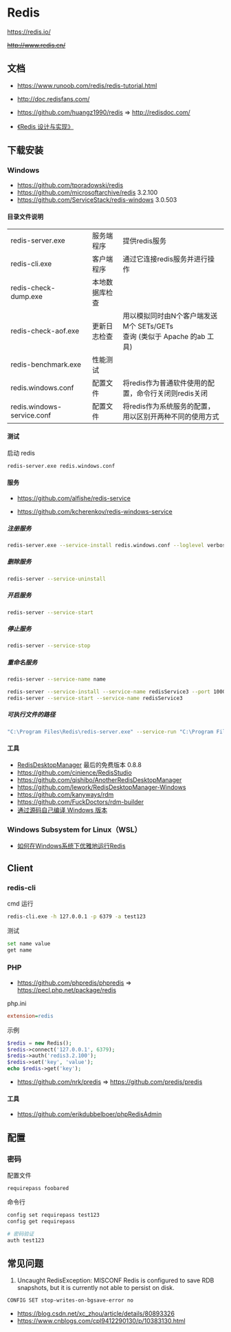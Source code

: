 # Redis

https://redis.io/

~~http://www.redis.cn/~~



## 文档

- https://www.runoob.com/redis/redis-tutorial.html

- http://doc.redisfans.com/
- https://github.com/huangz1990/redis => http://redisdoc.com/
- [《Redis 设计与实现》](https://github.com/huangz1990/redisbook)



## 下载安装

### Windows

- https://github.com/tporadowski/redis
- https://github.com/microsoftarchive/redis 3.2.100
- https://github.com/ServiceStack/redis-windows 3.0.503

#### 目录文件说明

|                            |                |                                                              |
| -------------------------- | -------------- | ------------------------------------------------------------ |
| redis-server.exe           | 服务端程序     | 提供redis服务                                                |
| redis-cli.exe              | 客户端程序     | 通过它连接redis服务并进行操作                                |
| redis-check-dump.exe       | 本地数据库检查 |                                                              |
| redis-check-aof.exe        | 更新日志检查   | 用以模拟同时由N个客户端发送M个 SETs/GETs <br>查询 (类似于 Apache 的ab 工具) |
| redis-benchmark.exe        | 性能测试       |                                                              |
| redis.windows.conf         | 配置文件       | 将redis作为普通软件使用的配置，命令行关闭则redis关闭         |
| redis.windows-service.conf | 配置文件       | 将redis作为系统服务的配置，用以区别开两种不同的使用方式      |



#### 测试

启动 redis

```bash
redis-server.exe redis.windows.conf
```



#### 服务

- https://github.com/alfishe/redis-service

- https://github.com/kcherenkov/redis-windows-service

##### 注册服务

```bash
redis-server.exe --service-install redis.windows.conf --loglevel verbose
```

##### 删除服务

```bash
redis-server --service-uninstall
```

##### 开启服务

```bash
redis-server --service-start
```

##### 停止服务

```bash
redis-server --service-stop
```

##### 重命名服务

```bash
redis-server --service-name name

redis-server --service-install --service-name redisService3 --port 10003
redis-server --service-start --service-name redisService3
```

##### 可执行文件的路径

```bash
"C:\Program Files\Redis\redis-server.exe" --service-run "C:\Program Files\Redis\redis.windows-service.conf"
```



#### 工具

- [RedisDesktopManager](https://github.com/uglide/RedisDesktopManager/releases/tag/0.8.8) 最后的免费版本 0.8.8
- https://github.com/cinience/RedisStudio
- https://github.com/qishibo/AnotherRedisDesktopManager
- https://github.com/lework/RedisDesktopManager-Windows
- https://github.com/kanyways/rdm
- https://github.com/FuckDoctors/rdm-builder
- [通过源码自己编译 Windows 版本](https://github.com/lloy1231/RedisDesktopManager-Windows)



### Windows Subsystem for Linux（WSL）

- [如何在Windows系统下优雅地运行Redis](https://zhuanlan.zhihu.com/p/56374534)



## Client

### redis-cli

cmd 运行

```bash
redis-cli.exe -h 127.0.0.1 -p 6379 -a test123
```

测试

```bash
set name value
get name
```



### PHP

- https://github.com/phpredis/phpredis => https://pecl.php.net/package/redis

php.ini
```ini
extension=redis
```

示例
```php
$redis = new Redis();
$redis->connect('127.0.0.1', 6379);
$redis->auth('redis3.2.100');
$redis->set('key', 'value');
echo $redis->get('key');
```

- https://github.com/nrk/predis => https://github.com/predis/predis



#### 工具

- https://github.com/erikdubbelboer/phpRedisAdmin



## 配置

### 密码

配置文件

```
requirepass foobared
```

命令行

```bash
config set requirepass test123
config get requirepass

# 密码验证
auth test123
```



## 常见问题

1. Uncaught RedisException: MISCONF Redis is configured to save RDB snapshots, but it is currently not able to persist on disk.

```sh
CONFIG SET stop-writes-on-bgsave-error no
```

- https://blog.csdn.net/xc_zhou/article/details/80893326
- https://www.cnblogs.com/cpl9412290130/p/10383130.html